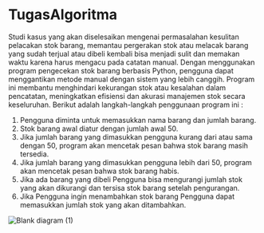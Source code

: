 # TugasAlgoritma
Studi kasus yang akan diselesaikan mengenai permasalahan kesulitan pelacakan stok barang, memantau pergerakan stok atau melacak barang yang sudah terjual atau dibeli kembali bisa menjadi sulit dan memakan waktu karena harus mengacu pada catatan manual. Dengan menggunakan program pengecekan stok barang berbasis Python, pengguna dapat menggantikan metode manual dengan sistem yang lebih canggih. Program ini membantu menghindari kekurangan stok atau kesalahan dalam pencatatan, meningkatkan efisiensi dan akurasi manajemen stok secara keseluruhan.
Berikut adalah langkah-langkah penggunaan program ini :
1. Pengguna diminta untuk memasukkan nama barang dan jumlah barang.
2. Stok barang awal diatur dengan jumlah awal 50.
3. Jika jumlah barang yang dimasukkan pengguna kurang dari atau sama dengan 50, program akan mencetak pesan bahwa stok barang masih tersedia.
4. Jika jumlah barang yang dimasukkan pengguna lebih dari 50, program akan mencetak pesan bahwa stok barang habis.
5. Jika ada barang yang dibeli Pengguna bisa mengurangi jumlah stok yang akan dikurangi dan tersisa stok barang setelah pengurangan.
6. Jika Pengguna ingin menambahkan stok barang Pengguna dapat memasukkan jumlah stok yang akan ditambahkan.

![Blank diagram (1)](https://github.com/salwaekaafianii/TugasAlgoritma/assets/149504774/65ebf355-81a0-4a78-98fe-28ec40f55426)
